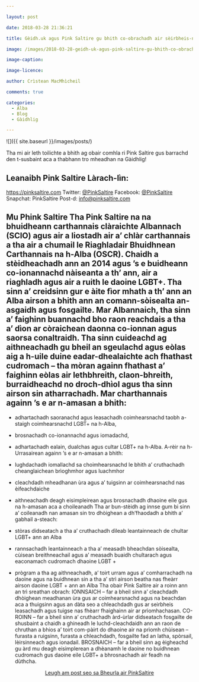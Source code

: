 ```yaml
---

layout: post

date: 2018-03-28 21:36:21

title: Gèidh.uk agus Pink Saltire gu bhith co-obrachadh air sèirbheis-naidheachd LGBT do Ghàidheil

image: /images/2018-03-28-geidh-uk-agus-pink-saltire-gu-bhith-co-obrachadh.webp

image-caption:

image-licence:

author: Crìstean MacMhìcheil

comments: true

categories:
  - Alba
  - Blog
  - Gàidhlig

---
```


![]({{ site.baseurl }}/images/posts/)

 Tha mi air leth toilichte a bhith ag obair comhla ri Pink Saltire gus barrachd den t-susbaint aca a thabhann tro mheadhan na Gàidhlig!

 <!--more-->

## Leanaibh Pink Saltire Làrach-lìn: 

<https://pinksaltire.com> Twitter: [@PinkSaltire][1] Facebook: [@PinkSaltire][2] Snapchat: PinkSaltire Post-d: <info@pinksaltire.com>

## Mu Phink Saltire Tha Pink Saltire na na bhuidheann carthannais clàraichte Albannach (SCIO) agus air a liostadh air a&#8217; chlàr carthannais a tha air a chumail le Riaghladair Bhuidhnean Carthannais na h-Alba (OSCR). Chaidh a stèidheachadh ann an 2014 agus &#8217;s e buidheann co-ionannachd nàiseanta a th&#8217; ann, air a riaghladh agus air a ruith le daoine LGBT+. Tha sinn a&#8217; creidsinn gur e àite fìor mhath a th&#8217; ann an Alba airson a bhith ann an comann-sòisealta an-asgaidh agus fosgailte. Mar Albannaich, tha sinn a&#8217; faighinn buannachd bho raon reachdais a tha a&#8217; dìon ar còraichean daonna co-ionnan agus saorsa conaltraidh. Tha sinn cuideachd ag aithneachadh gu bheil an sgeulachd agus eòlas aig a h-uile duine eadar-dhealaichte ach fhathast cudromach &#8211; tha mòran againn fhathast a&#8217; faighinn eòlas air lethbhreith, claon-bhreith, burraidheachd no droch-dhìol agus tha sinn airson sin atharrachadh. Mar charthannais againn &#8217;s e ar n-amasan a bhith:

  * adhartachadh saoranachd agus leasachadh coimhearsnachd taobh a-staigh coimhearsnachd LGBT+ na h-Alba,
  * brosnachadh co-ionannachd agus iomadachd,
  * adhartachadh ealain, dualchas agus cultar LGBT+ na h-Alba. A-rèir na h-Urrasairean againn &#8217;s e ar n-amasan a bhith:

  * lughdachadh iomallachd sa choimhearsnachd le bhith a&#8217; cruthachadh cheanglaichean brìoghmhor agus luachmhor
  * cleachdadh mheadhanan ùra agus a&#8217; tuigsinn ar coimhearsnachd nas èifeachdaiche
  * aithneachadh deagh eisimpleirean agus brosnachadh dhaoine eile gus na h-amasan aca a choileanadh Tha ar bun-stèidh ag innse gum bi sinn a&#8217; coileanadh nan amasan sin tro dhòighean a dh&#8217;fhaodadh a bhith a&#8217; gabhail a-steach:

  * stòras didseatach a tha a&#8217; cruthachadh dìleab leantainneach de chultar LGBT+ ann an Alba
  * rannsachadh leantainneach a tha a&#8217; measadh bheachdan sòisealta, cùisean breithneachail agus a&#8217; measadh buaidh chultarach agus eaconamach cudromach dhaoine LGBT +
  * prògram a tha ag aithneachadh, a&#8217; toirt urram agus a&#8217; comharrachadh na daoine agus na buidhnean sin a tha a&#8217; strì airson beatha nas fheàrr airson daoine LGBT + ann an Alba Tha obair Pink Saltire air a roinn ann an trì sreathan obrach: IONNSAICH &#8211; far a bheil sinn a&#8217; cleachdadh dhòighean meadhanan ùra gus ar coimhearsnachd agus na beachdan aca a thuigsinn agus an dàta seo a chleachdadh gus ar seirbheis leasachadh agus tuigse nas fhèarr fhaighainn air ar prìomhachasan. CO-ROINN &#8211; far a bheil sinn a&#8217; cruthachadh àrd-ùrlar didseatach fosgailte de shusbaint a chaidh a ghineadh le luchd-cleachdaidh ann an raon de chruthan a bhios a&#8217; toirt com-pàirt do dhaoine air na prìomh chùisean &#8211; furasta a ruigsinn, furasta a chleachdadh, fosgailte fad an latha, spòrsail, lèirsinneach agus ionadail. BROSNAICH &#8211; far a bheil sinn ag èigheachd gu àrd mu deagh eisimplerean a dhèanamh le daoine no buidhnean cudromach gus daoine eile LGBT+ a bhrosnachadh air feadh na dùthcha.

<p style="text-align: center;">
  <a class="btn btn-info" title="Read this post in English over at Pink Saltire" role="button" href="https://pinksaltire.com/about/">Leugh am post seo sa Bheurla air PinkSaltire</a>
</p>

 [1]: https://twitter.com/PinkSaltire
 [2]: https://www.facebook.com/pinksaltire/
